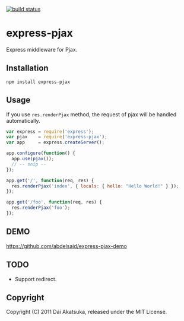 [![build status](https://secure.travis-ci.org/dakatsuka/express-pjax.png)](http://travis-ci.org/dakatsuka/express-pjax)
# express-pjax

Express middleware for Pjax.

## Installation

```
npm install express-pjax
```

## Usage

If you use `res.renderPjax` method, the request of pjax will be handled automatically.

```javascript
var express = require('express');
var pjax    = require('express-pjax');
var app     = express.createServer();

app.configure(function() {
  app.use(pjax());
  // -- snip --
});

app.get('/', function(req, res) {
  res.renderPjax('index', { locals: { hello: "Hello World!" } });
});

app.get('/foo', function(req, res) {
  res.renderPjax('foo');
});
```

## DEMO

https://github.com/abdelsaid/express-pjax-demo

## TODO

* Support redirect.

## Copyright

Copyright (C) 2011 Dai Akatsuka, released under the MIT License.
